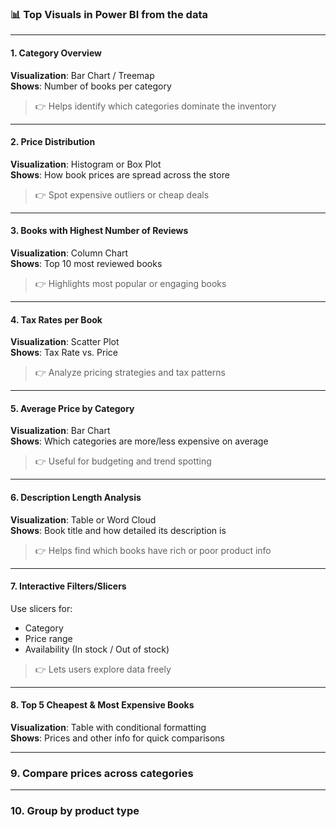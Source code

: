 ### 📊 **Top Visuals in Power BI from the data**

---

#### 1. **Category Overview**
**Visualization**: Bar Chart / Treemap  
**Shows**: Number of books per category

> 👉 Helps identify which categories dominate the inventory

---

#### 2. **Price Distribution**
**Visualization**: Histogram or Box Plot  
**Shows**: How book prices are spread across the store

> 👉 Spot expensive outliers or cheap deals

---

#### 3. **Books with Highest Number of Reviews**
**Visualization**: Column Chart  
**Shows**: Top 10 most reviewed books

> 👉 Highlights most popular or engaging books

---

#### 4. **Tax Rates per Book**
**Visualization**: Scatter Plot  
**Shows**: Tax Rate vs. Price

> 👉 Analyze pricing strategies and tax patterns

---

#### 5. **Average Price by Category**
**Visualization**: Bar Chart  
**Shows**: Which categories are more/less expensive on average

> 👉 Useful for budgeting and trend spotting

---

#### 6. **Description Length Analysis**
**Visualization**: Table or Word Cloud  
**Shows**: Book title and how detailed its description is

> 👉 Helps find which books have rich or poor product info

---

#### 7. **Interactive Filters/Slicers**
Use slicers for:
- Category
- Price range
- Availability (In stock / Out of stock)

> 👉 Lets users explore data freely

---

#### 8. **Top 5 Cheapest & Most Expensive Books**
**Visualization**: Table with conditional formatting  
**Shows**: Prices and other info for quick comparisons

---

### 9. **Compare prices across categories**


---

### 10. **Group by product type**
